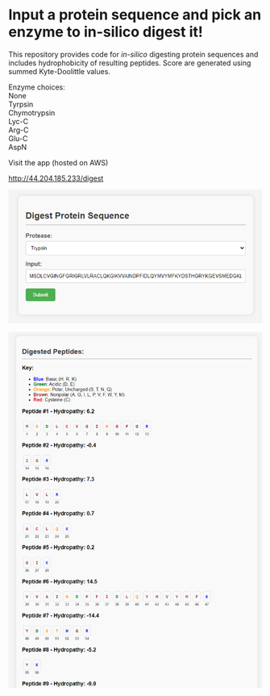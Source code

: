# Input a protein sequence and pick an enzyme to in-silico digest it!
This repository provides code for _in-silico_ digesting protein sequences and includes hydrophobicity of resulting peptides. Score are generated using summed Kyte-Doolittle values.

Enzyme choices: \
None \
Tyrpsin \
Chymotrypsin \
Lyc-C \
Arg-C \
Glu-C \
AspN

Visit the app (hosted on AWS)

http://44.204.185.233/digest



![Model](input.png)

![Model](output.png)
